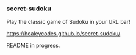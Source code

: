 ### secret-sudoku

Play the classic game of Sudoku in your URL bar!

https://healeycodes.github.io/secret-sudoku/

README in progress.
